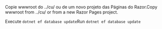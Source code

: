 <span data-ttu-id="3cd5d-101">Copie wwwroot do ../cu/ ou de um novo projeto das Páginas do Razor.</span><span class="sxs-lookup"><span data-stu-id="3cd5d-101">Copy wwwroot from ../cu/ or from a new Razor Pages project.</span></span>

<span data-ttu-id="3cd5d-102">Execute `dotnet ef database update`</span><span class="sxs-lookup"><span data-stu-id="3cd5d-102">Run `dotnet ef database update`</span></span>
